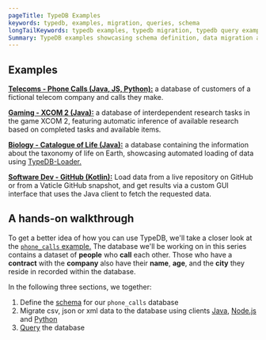 ```yaml
---
pageTitle: TypeDB Examples
keywords: typedb, examples, migration, queries, schema
longTailKeywords: typedb examples, typedb migration, typedb query examples, typedb schema example
Summary: TypeDB examples showcasing schema definition, data migration and retrieval queries
---
```


## Examples

[**Telecoms - Phone Calls (Java, JS, Python):**](https://github.com/vaticle/typedb-examples/tree/master/telecom/phone_calls) a database of customers of a fictional telecom company and calls they make.

[**Gaming - XCOM 2 (Java):**](https://github.com/vaticle/typedb-examples/tree/master/gaming/xcom) a database of interdependent research tasks in the game XCOM 2, featuring automatic inference of available research based on completed tasks and available items.

[**Biology - Catalogue of Life (Java):**](https://github.com/vaticle/typedb-examples/tree/master/biology/catalogue_of_life) a database containing the information about the taxonomy of life on Earth, showcasing automated loading of data using [TypeDB-Loader.](https://github.com/typedb-osi/typedb-loader)

[**Software Dev - GitHub (Kotlin):**](https://github.com/vaticle/typedb-examples/tree/master/software/github) Load data from a live repository on GitHub or from a Vaticle GitHub snapshot, and get results via a custom GUI interface that uses the Java client to fetch the requested data.

## A hands-on walkthrough

To get a better idea of how you can use TypeDB, we'll take a closer look at the [`phone_calls` example.](https://github.com/vaticle/typedb-examples/tree/master/phone_calls)
The database we'll be working on in this series contains a dataset of **people** who **call** each other. Those who have a **contract** with the **company** also have their **name**, **age**, and the **city** they reside in recorded within the database.

In the following three sections, we together:

1. Define the [schema](../08-examples/01-phone-calls-schema.md) for our `phone_calls` database
2. Migrate csv, json or xml data to the database using clients [Java](../08-examples/02-phone-calls-migration-java.md), [Node.js](../08-examples/03-phone-calls-migration-nodejs.md) and [Python](../08-examples/04-phone-calls-migration-python.md)
3. [Query](../08-examples/05-phone-calls-queries.md) the database

